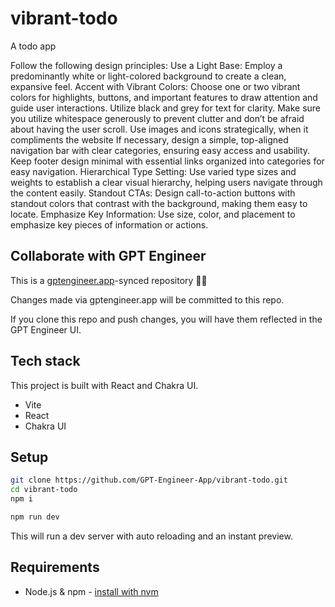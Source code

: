 # vibrant-todo

A todo app

Follow the following design principles:
Use a Light Base: Employ a predominantly white or light-colored background to create a clean, expansive feel.
Accent with Vibrant Colors: Choose one or two vibrant colors for highlights, buttons, and important features to draw attention and guide user interactions.
Utilize black and grey for text for clarity.
Make sure you utilize whitespace generously to prevent clutter and don’t be afraid about having the user scroll.
Use images and icons strategically, when it compliments the website
If necessary, design a simple, top-aligned navigation bar with clear categories, ensuring easy access and usability. Keep footer design minimal with essential links organized into categories for easy navigation.
Hierarchical Type Setting: Use varied type sizes and weights to establish a clear visual hierarchy, helping users navigate through the content easily.
Standout CTAs: Design call-to-action buttons with standout colors that contrast with the background, making them easy to locate.
Emphasize Key Information: Use size, color, and placement to emphasize key pieces of information or actions.


## Collaborate with GPT Engineer

This is a [gptengineer.app](https://gptengineer.app)-synced repository 🌟🤖

Changes made via gptengineer.app will be committed to this repo.

If you clone this repo and push changes, you will have them reflected in the GPT Engineer UI.

## Tech stack

This project is built with React and Chakra UI.

- Vite
- React
- Chakra UI

## Setup

```sh
git clone https://github.com/GPT-Engineer-App/vibrant-todo.git
cd vibrant-todo
npm i
```

```sh
npm run dev
```

This will run a dev server with auto reloading and an instant preview.

## Requirements

- Node.js & npm - [install with nvm](https://github.com/nvm-sh/nvm#installing-and-updating)
